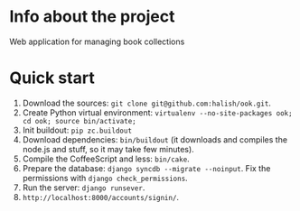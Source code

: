 Info about the project
======================

Web application for managing book collections

Quick start
===========

1. Download the sources: `git clone git@github.com:halish/ook.git`.
2. Create Python virtual environment: `virtualenv --no-site-packages ook; cd ook; source bin/activate;`
3. Init buildout: `pip zc.buildout`
4. Download dependencies: `bin/buildout` (it downloads and compiles the node.js and stuff, so it may take few minutes).
5. Compile the CoffeeScript and less: `bin/cake`.
6. Prepare the database: `django syncdb --migrate --noinput`. Fix the permissions with `django check_permissions`.
7. Run the server: `django runsever`.
8. `http://localhost:8000/accounts/signin/`.

